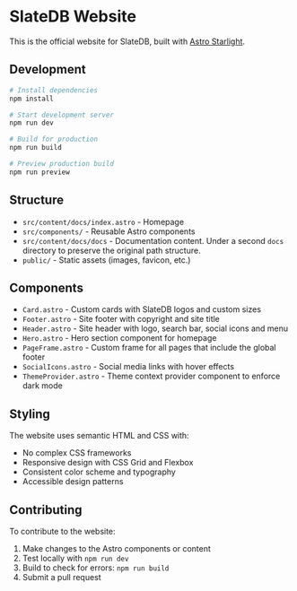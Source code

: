 # SlateDB Website

This is the official website for SlateDB, built with [Astro Starlight](https://starlight.astro.build/).

## Development

```bash
# Install dependencies
npm install

# Start development server
npm run dev

# Build for production
npm run build

# Preview production build
npm run preview
```

## Structure

- `src/content/docs/index.astro` - Homepage
- `src/components/` - Reusable Astro components
- `src/content/docs/docs` - Documentation content. Under a second `docs` directory to preserve the original path structure.
- `public/` - Static assets (images, favicon, etc.)

## Components

- `Card.astro` - Custom cards with SlateDB logos and custom sizes
- `Footer.astro` - Site footer with copyright and site title
- `Header.astro` - Site header with logo, search bar, social icons and menu
- `Hero.astro` - Hero section component for homepage
- `PageFrame.astro` - Custom frame for all pages that include the global footer
- `SocialIcons.astro` - Social media links with hover effects
- `ThemeProvider.astro` - Theme context provider component to enforce dark mode


## Styling

The website uses semantic HTML and CSS with:
- No complex CSS frameworks
- Responsive design with CSS Grid and Flexbox
- Consistent color scheme and typography
- Accessible design patterns

## Contributing

To contribute to the website:

1. Make changes to the Astro components or content
2. Test locally with `npm run dev`
3. Build to check for errors: `npm run build`
4. Submit a pull request
